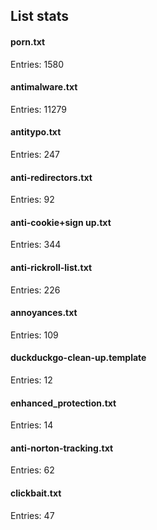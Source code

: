 ## List stats
#### porn.txt
Entries: 1580 <br> 
#### antimalware.txt
Entries: 11279 <br> 
#### antitypo.txt
Entries: 247 <br> 
#### anti-redirectors.txt
Entries: 92 <br> 
#### anti-cookie+sign up.txt
Entries: 344 <br> 
#### anti-rickroll-list.txt
Entries: 226 <br> 
#### annoyances.txt
Entries: 109 <br> 
#### duckduckgo-clean-up.template
Entries: 12 <br> 
#### enhanced_protection.txt
Entries: 14 <br> 
#### anti-norton-tracking.txt
Entries: 62 <br> 
#### clickbait.txt
Entries: 47 <br> 
